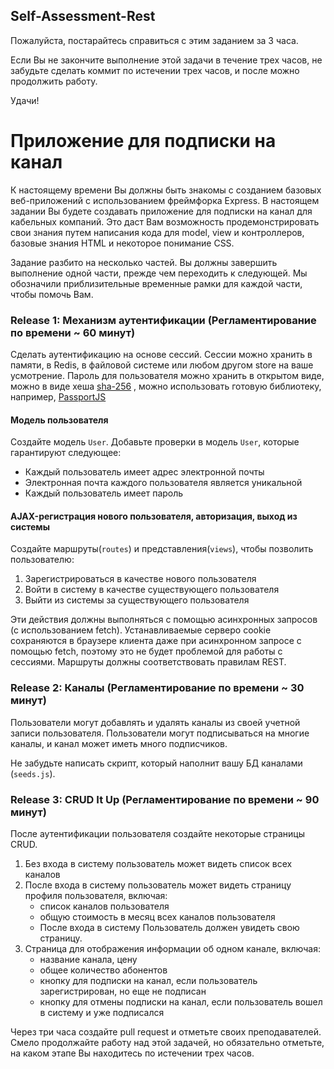 ## Self-Assessment-Rest

Пожалуйста, постарайтесь справиться с этим заданием за 3 часа. 

Если Вы не закончите выполнение этой задачи в течение трех часов, не забудьте сделать коммит по истечении трех часов, и после можно продолжить работу.

Удачи!

# Приложение для подписки на канал

К настоящему времени Вы должны быть знакомы с созданием базовых веб-приложений с использованием фреймфорка Express. В настоящем задании Вы будете создавать приложение для подписки на канал для кабельных компаний. Это даст Вам возможность продемонстрировать свои знания путем написания кода для model, view и контроллеров, базовые знания HTML и некоторое понимание CSS.

Задание разбито на несколько частей. Вы должны завершить выполнение одной части, прежде чем переходить к следующей. Мы обозначили приблизительные временные рамки для каждой части, чтобы помочь Вам.

### Release 1: Механизм аутентификации (Регламентирование по времени ~ 60 минут)

Сделать аутентификацию на основе сессий. Сессии можно хранить в памяти, в Redis, в файловой системе или любом другом store на ваше усмотрение.
Пароль для пользователя можно хранить в открытом виде, можно в виде хеша [sha-256](https://www.npmjs.com/package/sha256)  , можно использовать готовую библиотеку, например, [PassportJS](http://www.passportjs.org/) 

#### Модель пользователя

Создайте модель `User`. Добавьте проверки в модель `User`, которые гарантируют следующее:

- Каждый пользователь имеет адрес электронной почты
- Электронная почта каждого пользователя является уникальной
- Каждый пользователь имеет пароль

#### AJAX-регистрация нового пользователя, авторизация, выход из системы

Создайте маршруты(`routes`) и представления(`views`), чтобы позволить пользователю:

1. Зарегистрироваться в качестве нового пользователя
2. Войти в систему в качестве существующего пользователя
3. Выйти из системы за существующего пользователя

Эти действия должны выполняться с помощью асинхронных запросов (с использованием fetch). Устанавливаемые серверо cookie сохраняются в браузере клиента даже при асинхронном запросе с помощью fetch, поэтому это не будет проблемой для работы с сессиями.
Маршруты должны соответствовать правилам REST.

### Release 2: Каналы (Регламентирование по времени ~ 30 минут)

Пользователи могут добавлять и удалять каналы из своей учетной записи пользователя. Пользователи могут подписываться на многие каналы, и канал может иметь много подписчиков. 

Не забудьте написать скрипт, который наполнит вашу БД каналами (`seeds.js`).


### Release 3: CRUD It Up (Регламентирование по времени ~ 90 минут)

После аутентификации пользователя создайте некоторые страницы CRUD.

1. Без входа в систему пользователь может видеть список всех каналов
2. После входа в систему пользователь может видеть страницу профиля пользователя, включая:
   * список каналов пользователя
   * общую стоимость в месяц всех каналов пользователя
   * После входа в систему Пользователь должен увидеть свою страницу.
3. Страница для отображения информации об одном канале, включая:
   * название канала, цену
   * общее количество абонентов
   * кнопку для подписки на канал, если пользователь зарегистрирован, но еще не подписан
   * кнопку для отмены подписки на канал, если пользователь вошел в систему и уже подписался

Через три часа создайте pull request и отметьте своих преподавателей. Смело продолжайте работу над этой задачей, но обязательно отметьте, на каком этапе Вы находитесь по истечении трех часов.



